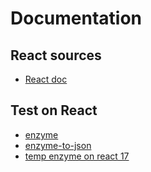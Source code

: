 # Documentation

## React sources
* [React doc](https://create-react-app.dev/)

## Test on React 
* [enzyme](https://enzymejs.github.io/enzyme/)
* [enzyme-to-json](https://www.npmjs.com/package/enzyme-to-json)
* [temp enzyme on react 17](https://github.com/wojtekmaj/enzyme-adapter-react-17)
